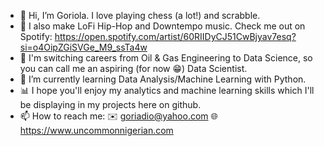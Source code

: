 - 👋 Hi, I’m Goriola. I love playing chess (a lot!) and scrabble. 
- 🎹 I also make LoFi Hip-Hop and Downtempo music. Check me out on Spotify: https://open.spotify.com/artist/60RIIDyCJ51CwBjyav7esq?si=o4OipZGiSVGe_M9_ssTa4w
- 👀 I'm switching careers from Oil & Gas Engineering to Data Science, so you can call me an aspiring (for now 😁) Data Scientist.
- 🌱 I’m currently learning Data Analysis/Machine Learning with Python. 
- 📊 I hope you'll enjoy my analytics and machine learning skills which I'll be displaying in my projects here on github.  
- 📫 How to reach me: 
                      ✉️ goriadio@yahoo.com
                      🌐 https://www.uncommonnigerian.com

<!---
UncommonNigerian/UncommonNigerian is a ✨ special ✨ repository because its `README.md` (this file) appears on your GitHub profile.
You can click the Preview link to take a look at your changes.
--->
